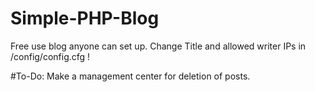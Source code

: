 # Simple-PHP-Blog
Free use blog anyone can set up. Change Title and allowed writer IPs in /config/config.cfg !

#To-Do:
Make a management center for deletion of posts.
